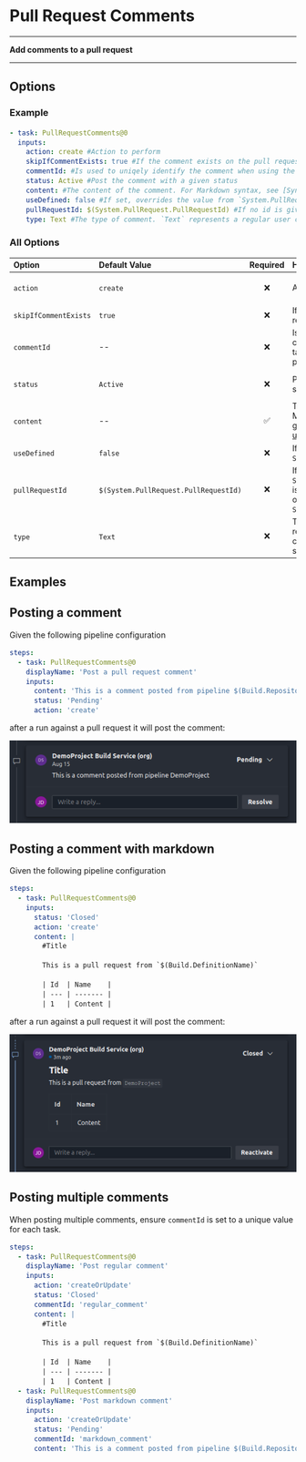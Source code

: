 # Pull Request Comments

---

**Add comments to a pull request**

---

## Options

### Example

```yaml
- task: PullRequestComments@0
  inputs:
    action: create #Action to perform
    skipIfCommentExists: true #If the comment exists on the pull request, do not post it again
    commentId: #Is used to uniqely identify the comment when using the same task multiple times in the same pipeline
    status: Active #Post the comment with a given status
    content: #The content of the comment. For Markdown syntax, see [Syntax guidance for basic Markdown usage](http://go.microsoft.com/fwlink/?LinkId=823918)
    useDefined: false #If set, overrides the value from `System.PullRequest.PullRequestId`
    pullRequestId: $(System.PullRequest.PullRequestId) #If no id is given, the value from `System.PullRequest.PullRequestId` is taken. If a value is given, this overrides the value from `System.PullRequest.PullRequestId`
    type: Text #The type of comment. `Text` represents a regular user comment while `System` indicates a system message

```

### All Options

| Option                | Default Value                         | Required | Help                                                                                                                                                                 | Options                                           |
| :-------------------- | :------------------------------------ | :------: | :------------------------------------------------------------------------------------------------------------------------------------------------------------------- | :------------------------------------------------ |
| `action`              | `create`                              |    ❌    | Action to perform                                                                                                                                                    | `create`, `createOrUpdate`, `update`              |
| `skipIfCommentExists` | `true`                                |    ❌    | If the comment exists on the pull request, do not post it again                                                                                                      | --                                                |
| `commentId`           | --                                    |    ❌    | Is used to uniqely identify the comment when using the same task multiple times in the same pipeline                                                                 | --                                                |
| `status`              | `Active`                              |    ❌    | Post the comment with a given status                                                                                                                                 | `Active`, `Fixed`, `WontFix`, `Closed`, `Pending` |
| `content`             | --                                    |    ✅    | The content of the comment. For Markdown syntax, see [Syntax guidance for basic Markdown usage](http://go.microsoft.com/fwlink/?LinkId=823918)                       | --                                                |
| `useDefined`          | `false`                               |    ❌    | If set, overrides the value from `System.PullRequest.PullRequestId`                                                                                                  | --                                                |
| `pullRequestId`       | `$(System.PullRequest.PullRequestId)` |    ❌    | If no id is given, the value from `System.PullRequest.PullRequestId` is taken. If a value is given, this overrides the value from `System.PullRequest.PullRequestId` | --                                                |
| `type`                | `Text`                                |    ❌    | The type of comment. `Text` represents a regular user comment while `System` indicates a system message                                                              | `Text`, `System`                                  |


## Examples

## Posting a comment

Given the following pipeline configuration

```yaml
steps:
  - task: PullRequestComments@0
    displayName: 'Post a pull request comment'
    inputs:
      content: 'This is a comment posted from pipeline $(Build.Repository.Name)'
      status: 'Pending'
      action: 'create'
```

after a run against a pull request it will post the comment:

![simple-comment](../../docs/images/simple-pr-comment.png)


## Posting a comment with markdown

Given the following pipeline configuration

```yaml
steps:
  - task: PullRequestComments@0
    inputs:
      status: 'Closed'
      action: 'create'
      content: |
        #Title

        This is a pull request from `$(Build.DefinitionName)`

        | Id  | Name    |
        | --- | ------- |
        | 1   | Content |
```

after a run against a pull request it will post the comment:

![simple-comment](../../docs/images/markdown-pr-comment.png)


## Posting multiple comments

When posting multiple comments, ensure `commentId` is set to a unique value for each task.

```yaml
steps:
  - task: PullRequestComments@0
    displayName: 'Post regular comment'
    inputs:
      action: 'createOrUpdate'
      status: 'Closed'
      commentId: 'regular_comment'
      content: |
        #Title

        This is a pull request from `$(Build.DefinitionName)`

        | Id  | Name    |
        | --- | ------- |
        | 1   | Content |
  - task: PullRequestComments@0
    displayName: 'Post markdown comment'
    inputs:
      action: 'createOrUpdate'
      status: 'Pending'
      commentId: 'markdown_comment'
      content: 'This is a comment posted from pipeline $(Build.Repository.Name)'
```


